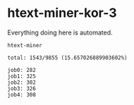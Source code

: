 # htext-miner-kor-3

Everything doing here is automated.

```
htext-miner

total: 1543/9855 (15.657026889903602%)

job0: 282
job1: 325
job2: 302
job3: 326
job4: 308
```